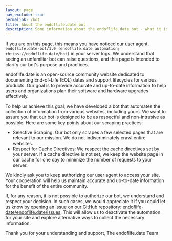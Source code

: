 ```yaml
---
layout: page
nav_exclude: true
permalink: /bot
title: About the endoflife.date bot
description: Some information about the endoflife.date bot - what it is and why it exists.
---
```


If you are on this page, this means you have noticed our user agent, `endoflife.date-bot/1.0 (endoflife.date automation; +https://endoflife.date/bot)` in your server logs.
We understand that seeing an unfamiliar bot can raise questions, and this page is intended to clarify our bot's purpose and practices.

endoflife.date is an open-source community website dedicated to documenting End-of-Life (EOL) dates and support lifecycles for various products.
Our goal is to provide accurate and up-to-date information to help users and organizations plan their software and hardware upgrades effectively.

To help us achieve this goal, we have developed a bot that automates the collection of information from various websites, including yours.
We want to assure you that our bot is designed to be as respectful and non-intrusive as possible.
Here are some key points about our scraping practices:

- Selective Scraping: Our bot only scrapes a few selected pages that are relevant to our mission.
  We do not indiscriminately crawl entire websites.
- Respect for Cache Directives: We respect the cache directives set by your server.
  If a cache directive is not set, we keep the website page in our cache for one day to minimize the number of requests to your server.

We kindly ask you to keep authorizing our user agent to access your site.
Your cooperation will help us maintain accurate and up-to-date information for the benefit of the entire community.

If, for any reason, it is not possible to authorize our bot, we understand and respect your decision.
In such cases, we would appreciate it if you could let us know by opening an issue on our GitHub repository: [endoflife-date/endoflife.date/issues](https://github.com/endoflife-date/endoflife.date/issues).
This will allow us to deactivate the automation for your site and explore alternative ways to collect the necessary information.

Thank you for your understanding and support,
The endoflife.date Team
